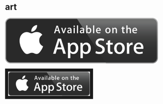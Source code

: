 # art

[![alt text](https://raw.githubusercontent.com/Laybium/art/master/available_on_the_app_store.png)](https://appsto.re/us/zQZYfb.i)

<a href="https://appsto.re/us/zQZYfb.i" target="_blank"><img src="https://raw.githubusercontent.com/Laybium/art/master/available_on_the_app_store.png"
alt="IMAGE ALT TEXT HERE" width="270" height="80" border="10" />
</a>